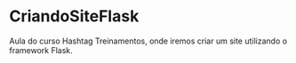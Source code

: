 # CriandoSiteFlask
Aula do curso Hashtag Treinamentos, onde iremos criar um site utilizando o framework Flask.
